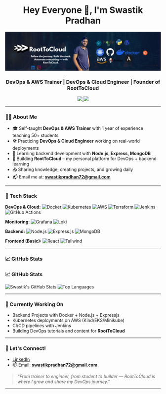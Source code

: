 <h1 align="center">Hey Everyone 👋, I'm Swastik Pradhan</h1>

<div align="center">
<img src="https://raw.githubusercontent.com/Swastik258/Swastik258/main/banner.png" alt="SwastikStack Banner" />
</div>

<h3 align="center">DevOps & AWS Trainer | DevOps & Cloud Engineer | Founder of RootToCloud</h3>

<p align="center">
  <a href="https://github.com/swastikpradhan72">
    <img src="https://img.shields.io/github/followers/swastikpradhan72?label=Follow&style=social" />
  </a>
  <a href="https://linkedin.com/in/swastikpradhan2002">
    <img src="https://img.shields.io/badge/LinkedIn-Swastik%20Pradhan-blue?logo=linkedin&style=flat-square" />
  </a>
</p>

---

### 🧑‍💻 About Me

- 🎓 Self-taught **DevOps & AWS Trainer** with 1 year of experience teaching 50+ students  
- 🛠️ Practicing **DevOps & Cloud Engineer** working on real-world deployments  
- 🚀 Learning backend development with **Node.js, Express, MongoDB**  
- 🧱 Building **RootToCloud** – my personal platform for DevOps + backend learning  
- 📤 Sharing knowledge, creating projects, and growing daily  
- 📬 Email me at: **swastikpradhan72@gmail.com**

---

### 🧰 Tech Stack

**DevOps & Cloud:**
![Docker](https://img.shields.io/badge/-Docker-2496ED?logo=docker&logoColor=white)
![Kubernetes](https://img.shields.io/badge/-Kubernetes-326CE5?logo=kubernetes&logoColor=white)
![AWS](https://img.shields.io/badge/-AWS-FF9900?logo=amazonaws&logoColor=white)
![Terraform](https://img.shields.io/badge/-Terraform-7B42BC?logo=terraform&logoColor=white)
![Jenkins](https://img.shields.io/badge/-Jenkins-D24939?logo=jenkins&logoColor=white)
![GitHub Actions](https://img.shields.io/badge/-GitHub%20Actions-2088FF?logo=githubactions&logoColor=white)

**Monitoring:**
![Grafana](https://img.shields.io/badge/-Grafana-F46800?logo=grafana&logoColor=white)
![Loki](https://img.shields.io/badge/-Loki-0E75B6?logo=grafana&logoColor=white)

**Backend:**
![Node.js](https://img.shields.io/badge/-Node.js-339933?logo=node.js&logoColor=white)
![Express.js](https://img.shields.io/badge/-Express.js-000000?logo=express&logoColor=white)
![MongoDB](https://img.shields.io/badge/-MongoDB-47A248?logo=mongodb&logoColor=white)

**Frontend (Basic):**
![React](https://img.shields.io/badge/-React-61DAFB?logo=react&logoColor=black)
![Tailwind](https://img.shields.io/badge/-Tailwind_CSS-38B2AC?logo=tailwindcss&logoColor=white)

---

### 📈 GitHub Stats

### 📈 GitHub Stats

![Swastik's GitHub Stats](https://github-readme-stats.vercel.app/api?username=Swastik258&show_icons=true&theme=vue&hide_border=true)
![Top Languages](https://github-readme-stats.vercel.app/api/top-langs/?username=Swastik258&layout=compact&theme=vue&hide_border=true)


---

### 🔧 Currently Working On

- Backend Projects with Docker + Node.js + Expressjs  
- Kubernetes deployments on AWS (Kind/EKS/Minikube)  
- CI/CD pipelines with Jenkins  
- Building DevOps tutorials and content for **RootToCloud**

---

### 📣 Let's Connect!

- [LinkedIn](https://www.linkedin.com/in/swastikpradhan2002/)
- 📫 Email: **swastikpradhan72@gmail.com**

> *“From trainer to engineer, from student to builder — RootToCloud is where I grow and share my DevOps journey.”*

---
